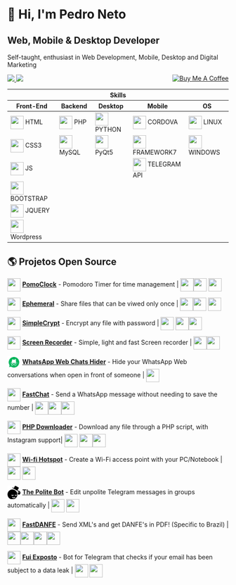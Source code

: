  # 👋 Hi, I'm Pedro Neto
 ## Web, Mobile & Desktop Developer
 Self-taught, enthusiast in Web Development, Mobile, Desktop and Digital Marketing
 
 
  <a align="center" href="https://www.pedronetoweb.com.br"><img src="https://img.shields.io/badge/-pedronetoweb.com.br-blue?style=for-the-badge&logo=&logoColor=white" /></a><a href="#">
    <img src="https://komarev.com/ghpvc/?username=pedropamn&style=for-the-badge">
</a>
<a style="float:right;" href="https://www.buymeacoffee.com/pedropamn" target="_blank"><img src="https://cdn.buymeacoffee.com/buttons/v2/default-yellow.png" alt="Buy Me A Coffee" style="height: 60px !important;width: 217px !important;" ></a>
 
 
 <table> 
    <thead>
     <tr>
      <th colspan=5>
       Skills
      </th>
     </tr>
      <tr>
       <th>Front-End</th>
       <th>Backend</th>
       <th>Desktop</th>
       <th>Mobile</th>
       <th>OS</th>
     </tr>
   </thead>
 
  <tbody>
   <tr>
     <td><img valign="middle" src="https://upload.wikimedia.org/wikipedia/commons/thumb/6/61/HTML5_logo_and_wordmark.svg/1200px-HTML5_logo_and_wordmark.svg.png" width="30" height="30" /> HTML</td>
     <td><img valign="middle" src="https://ajuda.hostnet.com.br/wp-content/uploads/2017/12/php-logo.png" width="30" height="30" /> PHP</td>
     <td><img valign="middle" src="https://upload.wikimedia.org/wikipedia/commons/thumb/0/0a/Python.svg/1200px-Python.svg.png" width="30" height="30" /> PYTHON</td>
     <td><img valign="middle" src="https://miro.medium.com/max/1024/1*TIYxj124ayE5gIo4jdIQ3w.png" width="30" height="30" /> CORDOVA</td>
    <td><img valign="middle" src="https://wikiimg.tojsiabtv.com/wikipedia/commons/thumb/3/35/Tux.svg/1200px-Tux.svg.png" width="30" height="30" /> LINUX</td>
   </tr>
   
   <tr>
     <td><img valign="middle" src="https://logospng.org/download/css-3/logo-css-3-2048.png" width="30" height="30" /> CSS3</td>
     <td><img valign="middle" src="https://www.rodrigocalado.com.br/wp-content/uploads/2015/11/MySQL.svg_.png" width="30" height="30" /> MySQL</td>
     <td><img valign="middle" src="https://agetintopc.com/wp-content/uploads2/2021/01/Qt-Creator-Free-Download.png.webp" width="30" height="30" /> PyQt5</td>
     <td><img valign="middle" src="https://miro.medium.com/max/512/1*qaDcl89dJyfbjNulnnFTHQ.png" width="30" height="30" /> FRAMEWORK7</td>
    <td><img valign="middle" src="https://upload.wikimedia.org/wikipedia/commons/thumb/4/48/Windows_logo_-_2012_%28dark_blue%29.svg/2048px-Windows_logo_-_2012_%28dark_blue%29.svg.png" width="30" height="30" /> WINDOWS</td>
   </tr>
   
   <tr>
     <td><img valign="middle" src="https://logospng.org/download/javascript/logo-javascript-1024.png" width="30" height="30" /> JS</td>
     <td></td>
     <td></td>
     <td><img valign="middle" src="https://upload.wikimedia.org/wikipedia/commons/thumb/8/82/Telegram_logo.svg/2048px-Telegram_logo.svg.png" width="30" height="30" /> TELEGRAM API</td>
    <td></td>
   </tr>
   
   <tr>
     <td><img valign="middle" src="https://upload.wikimedia.org/wikipedia/commons/thumb/b/b2/Bootstrap_logo.svg/1200px-Bootstrap_logo.svg.png" width="30" height="30" /> BOOTSTRAP</td>
     <td></td>
     <td></td>
     <td></td>
    <td></td>
   </tr>
   
   <tr>
     <td><img valign="middle" src="https://www.shareicon.net/data/2048x2048/2015/08/10/82802_jquery_4096x4096.png"" width="30" height="30" /> JQUERY</td>
     <td></td>
     <td></td>
     <td></td>
    <td></td>
   </tr>
      
   <tr>
     <td><img valign="middle" src="https://upload.wikimedia.org/wikipedia/commons/thumb/9/98/WordPress_blue_logo.svg/2048px-WordPress_blue_logo.svg.png" width="30" height="30" /> Wordpress</td>
     <td></td>
     <td></td>
     <td></td>
    <td></td>
   </tr>
   
  </tbody>
 </table>


 ## 🌎 Projetos Open Source
 <img valign="middle" src="https://play-lh.googleusercontent.com/8HfvqGBIakgUdVCT0If-9Q02VJJTmBgMcs8C95Kl6X8KF0mJIZabdm0i78QiwCs8lT8B=s180-rw" width="30" height="30" /> <b>[PomoClock](https://github.com/pedropamn/PomoClock)</b> - Pomodoro Timer for time management | <img valign="middle" src="https://altyra.com/wp-content/uploads/2018/11/android-logo-png-transparent.png" width="30" height="30" /><img valign="middle" src="https://miro.medium.com/max/512/1*qaDcl89dJyfbjNulnnFTHQ.png" width="30" height="30" /> <img valign="middle" src="https://miro.medium.com/max/1024/1*TIYxj124ayE5gIo4jdIQ3w.png" width="30" height="30" /> 
      
<img valign="middle" src="https://play-lh.googleusercontent.com/xnCjUMZpme8Tg06m9tYT9hU7SA6JT3aBpeMx5ASnMKyG1uoajWUmMfB-jjo_gsXBiZE=w240-h480-rw" width="30" height="30" /> <b>[Ephemeral](https://github.com/pedropamn/Ephemeral)</b> - Share files that can be viwed only once | <img valign="middle" src="https://altyra.com/wp-content/uploads/2018/11/android-logo-png-transparent.png" width="30" height="30" /><img valign="middle" src="https://miro.medium.com/max/512/1*qaDcl89dJyfbjNulnnFTHQ.png" width="30" height="30" /> <img valign="middle" src="https://miro.medium.com/max/1024/1*TIYxj124ayE5gIo4jdIQ3w.png" width="30" height="30" /> 

 <img valign="middle" src="https://github.com/pedropamn/simplecrypt/blob/main/padlock.ico" width="30" height="30" /> <b>[SimpleCrypt](https://github.com/pedropamn/simplecrypt)</b> - Encrypt any file with password | <img valign="middle" src="https://upload.wikimedia.org/wikipedia/commons/thumb/4/48/Windows_logo_-_2012_%28dark_blue%29.svg/2048px-Windows_logo_-_2012_%28dark_blue%29.svg.png" width="30" height="30" /> <img valign="middle" src="https://wikiimg.tojsiabtv.com/wikipedia/commons/thumb/3/35/Tux.svg/1200px-Tux.svg.png" width="30" height="30" /><img valign="middle" src="https://upload.wikimedia.org/wikipedia/commons/thumb/0/0a/Python.svg/1200px-Python.svg.png" width="30" height="30" />
      
 <img valign="middle" src="https://cdn-icons-png.flaticon.com/512/786/786129.png" width="30" height="30" /> <b>[Screen Recorder](https://github.com/pedropamn/ScreenRecorder)</b> - Simple, light and fast Screen recorder | <img valign="middle" src="https://upload.wikimedia.org/wikipedia/commons/thumb/4/48/Windows_logo_-_2012_%28dark_blue%29.svg/2048px-Windows_logo_-_2012_%28dark_blue%29.svg.png" width="30" height="30" /><img valign="middle" src="https://upload.wikimedia.org/wikipedia/commons/thumb/0/0a/Python.svg/1200px-Python.svg.png" width="30" height="30" />

<img valign="middle" src="https://raw.githubusercontent.com/pedropamn/WhatsAppWebChatsHider/main/wahide.png" width="30" /> <b>[WhatsApp Web Chats Hider](https://github.com/pedropamn/WhatsAppWebChatsHider)</b> - Hide your WhatsApp Web conversations when open in front of someone | <img valign="middle" src="https://www.seekpng.com/png/full/80-803501_javascript-logo-logo-de-java-script-png.png" width="30" height="30" />

<img valign="middle" src="https://cantinhodabrantes.com.br/wp-content/uploads/2017/08/whatsapp-logo-PNG-Transparent.png" width="30" height="30" /> <b>[FastChat](https://github.com/pedropamn/fastchat)</b> - Send a WhatsApp message without needing to save the number | <img valign="middle" src="https://upload.wikimedia.org/wikipedia/commons/thumb/6/61/HTML5_logo_and_wordmark.svg/1200px-HTML5_logo_and_wordmark.svg.png" width="30" height="30" /><img valign="middle" src="https://www.seekpng.com/png/full/80-803501_javascript-logo-logo-de-java-script-png.png" width="30" height="30" /><img valign="middle" src="https://logospng.org/download/css-3/logo-css-3-2048.png" width="30" height="30" />
 
 <img valign="middle" src="https://www.fepe.org.br/portal/wp-content/uploads/2021/03/cloud-icone-downloads.png" width="30" height="30" /> <b>[PHP Downloader](https://github.com/pedropamn/PHP-Downloader/)</b> - Download any file through a PHP script, with Instagram support| <img valign="middle" src="https://upload.wikimedia.org/wikipedia/commons/thumb/4/48/Windows_logo_-_2012_%28dark_blue%29.svg/2048px-Windows_logo_-_2012_%28dark_blue%29.svg.png" width="30" height="30" /> <img valign="middle" src="https://wikiimg.tojsiabtv.com/wikipedia/commons/thumb/3/35/Tux.svg/1200px-Tux.svg.png" width="30" height="30" /><img valign="middle" src="https://ajuda.hostnet.com.br/wp-content/uploads/2017/12/php-logo.png" width="30" height="30" />
 
 <img valign="middle" src="https://i.pinimg.com/originals/33/ca/57/33ca5738c2f2933f78ebe15b04a9ec9d.png" width="30" height="30" /> <b>[Wi-fi Hotspot](https://github.com/pedropamn/wifihotspot/)</b> - Create a Wi-Fi access point with your PC/Notebook | <img valign="middle" src="https://upload.wikimedia.org/wikipedia/commons/thumb/4/48/Windows_logo_-_2012_%28dark_blue%29.svg/2048px-Windows_logo_-_2012_%28dark_blue%29.svg.png" width="30" height="30" /> <img valign="middle" src="http://cdn.onlinewebfonts.com/svg/img_20148.png" width="30" height="30" />
      
<img valign="middle" src="https://github.com/pedropamn/ThePoliteBot/blob/main/thepolitebot.jpg?raw=true" width="30" height="30" /> <b>[The Polite Bot](https://github.com/pedropamn/ThePoliteBot)</b> - Edit unpolite Telegram messages in groups automatically | <img valign="middle" src="https://upload.wikimedia.org/wikipedia/commons/thumb/8/82/Telegram_logo.svg/2048px-Telegram_logo.svg.png" width="30" height="30" /> <img valign="middle" src="https://ajuda.hostnet.com.br/wp-content/uploads/2017/12/php-logo.png" width="30" height="30" />
      
<img valign="middle" src="https://cdn-icons-png.flaticon.com/512/1356/1356479.png" width="30" height="30" /> <b>[FastDANFE](https://github.com/pedropamn/fastdanfe)</b> - Send XML's and get DANFE's in PDF! (Specific to Brazil) | <img valign="middle" src="https://upload.wikimedia.org/wikipedia/commons/thumb/6/61/HTML5_logo_and_wordmark.svg/1200px-HTML5_logo_and_wordmark.svg.png" width="30" height="30" /><img valign="middle" src="https://ajuda.hostnet.com.br/wp-content/uploads/2017/12/php-logo.png" width="30" height="30" /><img valign="middle" src="https://www.seekpng.com/png/full/80-803501_javascript-logo-logo-de-java-script-png.png" width="30" height="30" /><img valign="middle" src="https://logospng.org/download/css-3/logo-css-3-2048.png" width="30" height="30" />

<img valign="middle" src="https://cdn-icons-png.flaticon.com/512/564/564619.png" width="30" height="30" /> <b>[Fui Exposto](https://github.com/pedropamn/fuiexposto)</b> - Bot for Telegram that checks if your email has been subject to a data leak | <img valign="middle" src="https://upload.wikimedia.org/wikipedia/commons/thumb/8/82/Telegram_logo.svg/2048px-Telegram_logo.svg.png" width="30" height="30" /> <img valign="middle" src="https://ajuda.hostnet.com.br/wp-content/uploads/2017/12/php-logo.png" width="30" height="30" />
      


 
 



 

<!---
pedropamn/pedropamn is a ✨ special ✨ repository because its `README.md` (this file) appears on your GitHub profile.
You can click the Preview link to take a look at your changes.
--->
